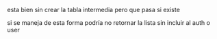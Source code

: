 esta bien sin crear la tabla intermedia
pero que pasa si existe

si se maneja de esta forma podría no retornar la lista sin incluir al auth o user
<!-- !Cer si no agrega dependencia>

"artists": [
    {
      "type": "ObjectId",
      "ref": "artists"
    }
  ]

<!-- ? Como manejar ref>
<!-- ? Cuando crear una doc para muchos a muchos, si no se crea como hacer las consultas>